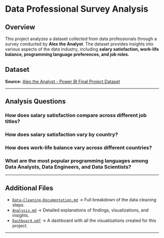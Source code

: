 # Data Professional Survey Analysis

## Overview
This project analyzes a dataset collected from data professionals through a survey conducted by **Alex the Analyst**. The dataset provides insights into various aspects of the data industry, including **salary satisfaction, work-life balance, programming language preferences, and job roles.** 

## Dataset
**Source:** [Alex the Analyst - Power BI Final Project Dataset](https://github.com/AlexTheAnalyst/Power-BI/blob/main/Power%20BI%20-%20Final%20Project.xlsx)

---

## Analysis Questions
### How does salary satisfaction compare across different job titles?
### How does salary satisfaction vary by country?
### How does work-life balance vary across different countries?
### What are the most popular programming languages among Data Analysts, Data Engineers, and Data Scientists?

---

## Additional Files
- [`Data-Cleaning-Documentation.md`](https://github.com/jamesfisher19/Data-Professional-Analysis/blob/main/Analysis/Data-Cleaning-Documentation.md) → Full breakdown of the data cleaning steps.
- [`Analysis.md`](https://github.com/jamesfisher19/Data-Professional-Analysis/blob/main/Analysis/Analysis.md) → Detailed explanations of findings, visualizations, and insights.
- [`Dashboard.pdf`](https://github.com/jamesfisher19/Data-Professional-Analysis/blob/main/Analysis/Dashboard.pdf) → A dashboard with all the visualizations created for this project.

---
